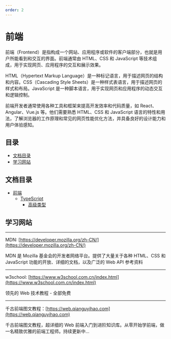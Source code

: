 ```yaml
---
order: 2
---
```


# 前端

前端（Frontend）是指构成一个网站、应用程序或软件的客户端部分，也就是用户所能看到和交互的界面。前端通常由 HTML、CSS 和 JavaScript 等技术组成，用于实现网页、应用程序的交互和展示效果。

HTML（Hypertext Markup Language）是一种标记语言，用于描述网页的结构和内容。CSS（Cascading Style Sheets）是一种样式表语言，用于描述网页的样式和布局。JavaScript 是一种脚本语言，用于实现网页和应用程序的动态交互和逻辑控制。

前端开发者通常使用各种工具和框架来提高开发效率和代码质量，如 React、Angular、Vue.js 等。他们需要熟悉 HTML、CSS 和 JavaScript 语言的特性和用法，了解浏览器的工作原理和常见的网页性能优化方法，并具备良好的设计能力和用户体验感知。

## 目录

- [文档目录](#文档目录)
- [学习网站](#学习网站)

## 文档目录

- [前端](/前端)
  - [TypeScript](/前端/TypeScript)
    - [高级类型](/前端/TypeScript/高级类型.md)

## 学习网站

---

MDN: [https://developer.mozilla.org/zh-CN/](https://developer.mozilla.org/zh-CN/)

MDN 是 Mozilla 基金会的开发者网络平台。提供了大量关于各种 HTML、CSS 和 JavaScript 功能的开放、详细的文档，以及广泛的 Web API 参考资料

---

w3school: [https://www.w3school.com.cn/index.html](https://www.w3school.com.cn/index.html)

领先的 Web 技术教程 - 全部免费

---

千古前端图文教程：[https://web.qianguyihao.com](https://web.qianguyihao.com)

千古前端图文教程，超详细的 Web 前端入门到进阶知识库。从零开始学前端，做一名精致优雅的前端工程师。持续更新中...

